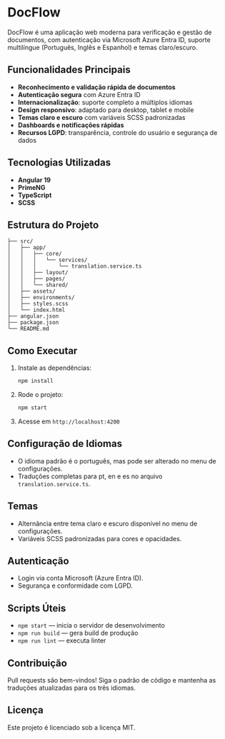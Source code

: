 # DocFlow

DocFlow é uma aplicação web moderna para verificação e gestão de documentos, com autenticação via Microsoft Azure Entra ID, suporte multilíngue (Português, Inglês e Espanhol) e temas claro/escuro.

## Funcionalidades Principais
- **Reconhecimento e validação rápida de documentos**
- **Autenticação segura** com Azure Entra ID
- **Internacionalização**: suporte completo a múltiplos idiomas
- **Design responsivo**: adaptado para desktop, tablet e mobile
- **Temas claro e escuro** com variáveis SCSS padronizadas
- **Dashboards e notificações rápidas**
- **Recursos LGPD**: transparência, controle do usuário e segurança de dados

## Tecnologias Utilizadas
- **Angular 19**
- **PrimeNG**
- **TypeScript**
- **SCSS**

## Estrutura do Projeto
```
├── src/
│   ├── app/
│   │   ├── core/
│   │   │   └── services/
│   │   │       └── translation.service.ts
│   │   ├── layout/
│   │   ├── pages/
│   │   └── shared/
│   ├── assets/
│   ├── environments/
│   ├── styles.scss
│   └── index.html
├── angular.json
├── package.json
└── README.md
```

## Como Executar
1. Instale as dependências:
   ```bash
   npm install
   ```
2. Rode o projeto:
   ```bash
   npm start
   ```
3. Acesse em `http://localhost:4200`

## Configuração de Idiomas
- O idioma padrão é o português, mas pode ser alterado no menu de configurações.
- Traduções completas para pt, en e es no arquivo `translation.service.ts`.

## Temas
- Alternância entre tema claro e escuro disponível no menu de configurações.
- Variáveis SCSS padronizadas para cores e opacidades.

## Autenticação
- Login via conta Microsoft (Azure Entra ID).
- Segurança e conformidade com LGPD.

## Scripts Úteis
- `npm start` — inicia o servidor de desenvolvimento
- `npm run build` — gera build de produção
- `npm run lint` — executa linter

## Contribuição
Pull requests são bem-vindos! Siga o padrão de código e mantenha as traduções atualizadas para os três idiomas.

## Licença
Este projeto é licenciado sob a licença MIT.
